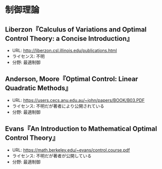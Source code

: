 # 制御理論

## Liberzon『Calculus of Variations and Optimal Control Theory: a Concise Introduction』

* URL: <http://liberzon.csl.illinois.edu/publications.html>
* ライセンス: 不明
* 分野: 最適制御

## Anderson, Moore『Optimal Control: Linear Quadratic Methods』

* URL: <https://users.cecs.anu.edu.au/~john/papers/BOOK/B03.PDF>
* ライセンス: 不明だが著者により公開されている
* 分野: 最適制御

## Evans『An Introduction to Mathematical Optimal Control Theory』

* URL: <https://math.berkeley.edu/~evans/control.course.pdf>
* ライセンス: 不明だが著者が公開している
* 分野: 最適制御